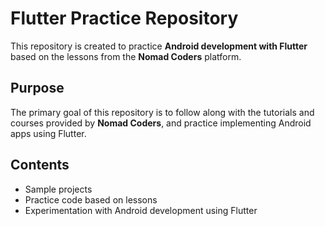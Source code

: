 # Flutter Practice Repository

This repository is created to practice **Android development with Flutter** based on the lessons from the **Nomad Coders** platform.

## Purpose

The primary goal of this repository is to follow along with the tutorials and courses provided by **Nomad Coders**, and practice implementing Android apps using Flutter.

## Contents

- Sample projects
- Practice code based on lessons
- Experimentation with Android development using Flutter
